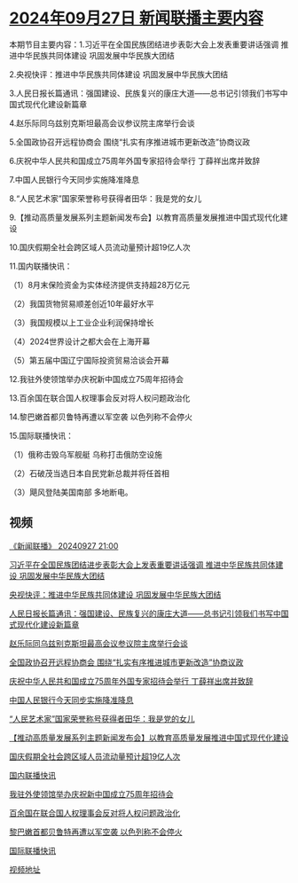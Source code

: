 # [2024年09月27日 新闻联播主要内容](https://tv.cctv.com/lm/xwlb/day/20240927.shtml)

本期节目主要内容：1.习近平在全国民族团结进步表彰大会上发表重要讲话强调 推进中华民族共同体建设 巩固发展中华民族大团结

2.央视快评：推进中华民族共同体建设 巩固发展中华民族大团结

3.人民日报长篇通讯：强国建设、民族复兴的康庄大道——总书记引领我们书写中国式现代化建设新篇章

4.赵乐际同乌兹别克斯坦最高会议参议院主席举行会谈

5.全国政协召开远程协商会 围绕“扎实有序推进城市更新改造”协商议政

6.庆祝中华人民共和国成立75周年外国专家招待会举行 丁薛祥出席并致辞

7.中国人民银行今天同步实施降准降息

8.“人民艺术家”国家荣誉称号获得者田华：我是党的女儿

9.【推动高质量发展系列主题新闻发布会】以教育高质量发展推进中国式现代化建设

10.国庆假期全社会跨区域人员流动量预计超19亿人次

11.国内联播快讯：

（1）8月末保险资金为实体经济提供支持超28万亿元

（2）我国货物贸易顺差创近10年最好水平

（3）我国规模以上工业企业利润保持增长

（4）2024世界设计之都大会在上海开幕

（5）第五届中国辽宁国际投资贸易洽谈会开幕

12.我驻外使领馆举办庆祝新中国成立75周年招待会

13.百余国在联合国人权理事会反对将人权问题政治化

14.黎巴嫩首都贝鲁特再遭以军空袭 以色列称不会停火

15.国际联播快讯：

（1）俄称击毁乌军舰艇 乌称打击俄防空设施

（2）石破茂当选日本自民党新总裁并将任首相

（3）飓风登陆美国南部 多地断电。

## 视频

[《新闻联播》 20240927 21:00](https://tv.cctv.com/2024/09/27/VIDEqylmdZUMePScB8jyEgkb240927.shtml)

[习近平在全国民族团结进步表彰大会上发表重要讲话强调 推进中华民族共同体建设 巩固发展中华民族大团结](https://tv.cctv.com/2024/09/27/VIDE2IzWqN3mwxCBSnBJh54j240927.shtml)

[央视快评：推进中华民族共同体建设 巩固发展中华民族大团结](https://tv.cctv.com/2024/09/27/VIDEzRV1kNApnaxVRJG3Od8u240927.shtml)

[人民日报长篇通讯：强国建设、民族复兴的康庄大道——总书记引领我们书写中国式现代化建设新篇章](https://tv.cctv.com/2024/09/27/VIDEv8vhPPYbqk4LS9cxNxRP240927.shtml)

[赵乐际同乌兹别克斯坦最高会议参议院主席举行会谈](https://tv.cctv.com/2024/09/27/VIDEK9KNXLvkb9WzqGMTqUpw240927.shtml)

[全国政协召开远程协商会 围绕“扎实有序推进城市更新改造”协商议政](https://tv.cctv.com/2024/09/27/VIDEZbm8dchUxK58oo8EkGy6240927.shtml)

[庆祝中华人民共和国成立75周年外国专家招待会举行 丁薛祥出席并致辞](https://tv.cctv.com/2024/09/27/VIDEA3OBzkoK3M8588Hsv3DZ240927.shtml)

[中国人民银行今天同步实施降准降息](https://tv.cctv.com/2024/09/27/VIDEwEHDY3vWuPWSgw1GWLNB240927.shtml)

[“人民艺术家”国家荣誉称号获得者田华：我是党的女儿](https://tv.cctv.com/2024/09/27/VIDEYH60m1ougwgAcmgidP8o240927.shtml)

[【推动高质量发展系列主题新闻发布会】以教育高质量发展推进中国式现代化建设](https://tv.cctv.com/2024/09/27/VIDESDLYdZwiRA6iaPVREICQ240927.shtml)

[国庆假期全社会跨区域人员流动量预计超19亿人次](https://tv.cctv.com/2024/09/27/VIDE3Wv7Iz6mO9rh2DOItIoG240927.shtml)

[国内联播快讯](https://tv.cctv.com/2024/09/27/VIDEHcHmEGoVPOjVhYgsWeP0240927.shtml)

[我驻外使领馆举办庆祝新中国成立75周年招待会](https://tv.cctv.com/2024/09/27/VIDEXSMZONq2LmqZiawJMiBg240927.shtml)

[百余国在联合国人权理事会反对将人权问题政治化](https://tv.cctv.com/2024/09/27/VIDE7InTnHjymzeBNADEEfKK240927.shtml)

[黎巴嫩首都贝鲁特再遭以军空袭 以色列称不会停火](https://tv.cctv.com/2024/09/27/VIDEgnQEx8HDHjupUE5fU1hP240927.shtml)

[国际联播快讯](https://tv.cctv.com/2024/09/27/VIDEXJwqd3FHX2kxARgmls3O240927.shtml)

[视频地址](https://tv.cctv.com/lm/xwlb/day/20240927.shtml) 

